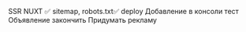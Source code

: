 SSR NUXT ✅
sitemap, robots.txt✅
deploy 
Добавление в консоли 
тест 
Объявление закончить 
Придумать рекламу 

